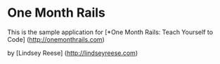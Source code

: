 # One Month Rails

This is the sample application for 
[*One Month Rails: Teach Yourself to Code] (http://onemonthrails.com)

by [Lindsey Reese] (http://lindseyreese.com)